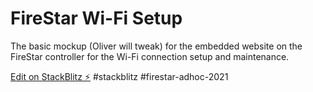 # FireStar Wi-Fi Setup

The basic mockup (Oliver will tweak) for the embedded website on the FireStar controller for the Wi-Fi connection setup and maintenance.

[Edit on StackBlitz ⚡️](https://stackblitz.com/edit/firestar-adhoc-2021)
#stackblitz
#firestar-adhoc-2021
